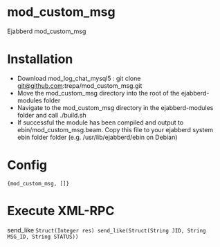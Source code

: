 mod_custom_msg
==============

Ejabberd mod_custom_msg

Installation
============
  * Download mod_log_chat_mysql5 : git clone git@github.com:trepa/mod_custom_msg.git
  * Move the mod_custom_msg directory into the root of the ejabberd-modules folder
  * Navigate to the mod_custom_msg directory in the ejabberd-modules folder and call ./build.sh
  * If successful the module has been compiled and output to ebin/mod_custom_msg.beam. Copy this file to your ejabberd system ebin folder folder (e.g. /usr/lib/ejabberd/ebin on Debian)

Config
============
```{mod_custom_msg, []}```


Execute XML-RPC
============
send_like
```Struct(Integer res) send_like(Struct(String JID, String MSG_ID, String STATUS))```